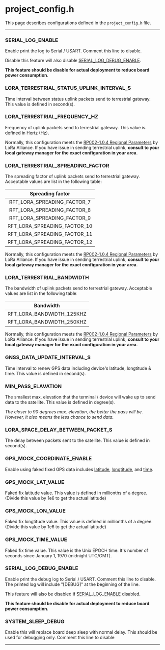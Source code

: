 # project_config.h

This page describes configurations defined in the ```project_config.h``` file.

---

### SERIAL_LOG_ENABLE

Enable print the log to Serial / USART. Comment this line to disable.

Disable this feature will also disable [SERIAL_LOG_DEBUG_ENABLE](#serial_log_debug_enable).

**This feature should be disable for actual deployment to reduce board power consumption.**

### LORA_TERRESTRIAL_STATUS_UPLINK_INTERVAL_S

Time interval between status uplink packets send to terrestrial gateway. This value is defined in second(s).

### LORA_TERRESTRIAL_FREQUENCY_HZ

Frequency of uplink packets send to terrestrial gateway. This value is defined in Hertz (Hz).

Normally, this configuration meets the [RP002-1.0.4 Regional Parameters](https://resources.lora-alliance.org/technical-specifications/rp002-1-0-4-regional-parameters) by LoRa Alliance. If you have issue in sending terrestrial uplink, **consult to your local gateway manager for the exact configuration in your area.**

### LORA_TERRESTRIAL_SPREADING_FACTOR

The spreading factor of uplink packets send to terrestrial gateway. Acceptable values are list in the following table:

|     **Spreading factor**     |
|:----------------------------:|
|  RFT_LORA_SPREADING_FACTOR_7 |
|  RFT_LORA_SPREADING_FACTOR_8 |
|  RFT_LORA_SPREADING_FACTOR_9 |
| RFT_LORA_SPREADING_FACTOR_10 |
| RFT_LORA_SPREADING_FACTOR_11 |
| RFT_LORA_SPREADING_FACTOR_12 |

Normally, this configuration meets the [RP002-1.0.4 Regional Parameters](https://resources.lora-alliance.org/technical-specifications/rp002-1-0-4-regional-parameters) by LoRa Alliance. If you have issue in sending terrestrial uplink, **consult to your local gateway manager for the exact configuration in your area.**

### LORA_TERRESTRIAL_BANDWIDTH

The bandwidth of uplink packets send to terrestrial gateway. Acceptable values are list in the following table:

|        **Bandwidth**       |
|:--------------------------:|
|  RFT_LORA_BANDWIDTH_125KHZ |
|  RFT_LORA_BANDWIDTH_250KHZ |

Normally, this configuration meets the [RP002-1.0.4 Regional Parameters](https://resources.lora-alliance.org/technical-specifications/rp002-1-0-4-regional-parameters) by LoRa Alliance. If you have issue in sending terrestrial uplink, **consult to your local gateway manager for the exact configuration in your area.**

### GNSS_DATA_UPDATE_INTERVAL_S

Time interval to renew GPS data including device's latitude, longtitude & time. This value is defined in second(s).

### MIN_PASS_ELAVATION

The smallest max. elevation that the terminal / device will wake up to send data to the satellite. This value is defined in degree(s).

*The closer to 90 degrees max. elevation, the better the pass will be. However, it also means the less chance to send data.*

### LORA_SPACE_DELAY_BETWEEN_PACKET_S

The delay between packets sent to the satellite. This value is defined in second(s).

### GPS_MOCK_COORDINATE_ENABLE

Enable using faked fixed GPS data includes [latitude](#gps_mock_lat_value), [longtitude](#gps_mock_lon_value), and [time](#gps_mock_time_value).

### GPS_MOCK_LAT_VALUE

Faked fix latitude value. This value is defined in millionths of a degree. (Divide this value by 1e6 to get the actual latitude)

### GPS_MOCK_LON_VALUE

Faked fix longtitude value. This value is defined in millionths of a degree. (Divide this value by 1e6 to get the actual latitude)

### GPS_MOCK_TIME_VALUE

Faked fix time value. This value is the Unix EPOCH time. It's number of seconds since January 1, 1970 (midnight UTC/GMT).

### SERIAL_LOG_DEBUG_ENABLE

Enable print the debug log to Serial / USART. Comment this line to disable. The printed log will include "[DEBUG]" at the beginning of the line.

This feature will also be disabled if [SERIAL_LOG_ENABLE](#serial_log_enable) disabled.

**This feature should be disable for actual deployment to reduce board power consumption.**

### SYSTEM_SLEEP_DEBUG

Enable this will replace board deep sleep with normal delay. This should be used for debugging only. Comment this line to disable

---
